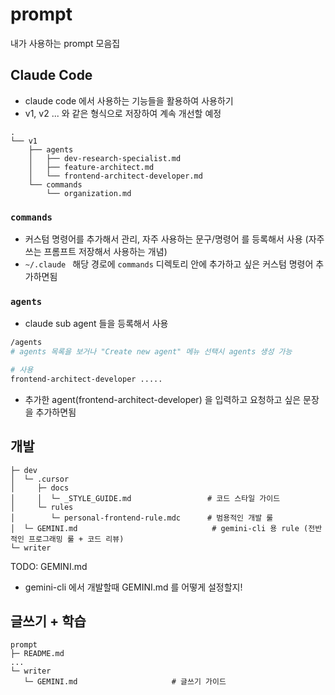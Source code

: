 # prompt

내가 사용하는 prompt 모음집


## Claude Code
- claude code 에서 사용하는 기능들을 활용하여 사용하기
- v1, v2 ... 와 같은 형식으로 저장하여 계속 개선할 예정

```
.
└── v1
    ├── agents
    │   ├── dev-research-specialist.md
    │   ├── feature-architect.md
    │   └── frontend-architect-developer.md
    └── commands
        └── organization.md
```

### `commands`
- 커스텀 명령어를 추가해서 관리, 자주 사용하는 문구/명령어 를 등록해서 사용 (자주 쓰는 프롬프트 저장해서 사용하는 개념)
- `~/.claude ` 해당 경로에 `commands` 디렉토리 안에 추가하고 싶은 커스텀 명령어 추가하면됨 



### `agents`
- claude sub agent 들을 등록해서 사용 

```sh
/agents
# agents 목록을 보거나 "Create new agent" 메뉴 선택시 agents 생성 가능 
```

```sh
# 사용 
frontend-architect-developer .....
```
- 추가한 agent(frontend-architect-developer) 을 입력하고 요청하고 싶은 문장을 추가하면됨 


## 개발

```
├─ dev
│  └─ .cursor
│     ├─ docs
│     │  └─ _STYLE_GUIDE.md                 # 코드 스타일 가이드
│     └─ rules
│        └─ personal-frontend-rule.mdc      # 범용적인 개발 룰
│  └─ GEMINI.md                              # gemini-cli 용 rule (전반적인 프로그래밍 룰 + 코드 리뷰)
└─ writer
```

TODO: GEMINI.md

- gemini-cli 에서 개발할때 GEMINI.md 를 어떻게 설정할지!

## 글쓰기 + 학습

```
prompt
├─ README.md
...
└─ writer
   └─ GEMINI.md                     # 글쓰기 가이드
```

